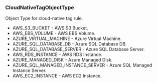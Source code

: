 ### CloudNativeTagObjectType
Object Type for cloud-native tag rule.

- AWS_S3_BUCKET - AWS S3 Bucket.
- AWS_EBS_VOLUME - AWS EBS Volume.
- AZURE_VIRTUAL_MACHINE - Azure Virtual Machine.
- AZURE_SQL_DATABASE_DB - Azure SQL Database DB.
- AZURE_SQL_DATABASE_SERVER - Azure SQL Database Server.
- AWS_RDS_INSTANCE - AWS RDS Instance.
- AZURE_MANAGED_DISK - Azure Managed Disk.
- AZURE_SQL_MANAGED_INSTANCE_SERVER - Azure SQL Managed Instance Server.
- AWS_EC2_INSTANCE - AWS EC2 Instance.
